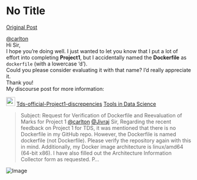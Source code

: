 # No Title

[Original Post](https://discourse.onlinedegree.iitm.ac.in/t/171141/489)

<p><a class="mention" href="/u/carlton">@carlton</a><br>
Hi Sir,<br>
I hope you’re doing well. I just wanted to let you know that I put a lot of effort into completing <strong>Project1</strong>, but I accidentally named the <strong>Dockerfile</strong> as <code>dockerfile</code> (with a lowercase ‘d’).<br>
Could you please consider evaluating it with that name? I’d really appreciate it.<br>
Thank you!<br>
My discourse post for more information:</p><aside class="quote quote-modified" data-post="447" data-topic="171141">
  <div class="title">
    <div class="quote-controls"></div>
    <img alt="" width="24" height="24" src="https://dub1.discourse-cdn.com/flex013/user_avatar/discourse.onlinedegree.iitm.ac.in/23f1001822/48/66833_2.png" class="avatar">
    <a href="https://discourse.onlinedegree.iitm.ac.in/t/tds-official-project1-discrepencies/171141/447">Tds-official-Project1-discrepencies</a> <a class="badge-category__wrapper " href="/c/courses/tds-kb/34"><span data-category-id="34" style="--category-badge-color: #0088CC; --category-badge-text-color: #FFFFFF; --parent-category-badge-color: #3AB54A;" data-parent-category-id="9" data-drop-close="true" class="badge-category --has-parent" title="This category is created to address subject-specific queries related to Tools in Data Science"><span class="badge-category__name">Tools in Data Science</span></span></a>
  </div>
  <blockquote>
    Subject: Request for Verification of Dockerfile and Reevaluation of Marks for Project 1 
<a class="mention" href="/u/carlton">@carlton</a> <a class="mention" href="/u/jivraj">@Jivraj</a> 
Sir, 
Regarding the recent feedback on Project 1 for TDS, it was mentioned that there is no Dockerfile in my GitHub repo. However, the Dockerfile is named dockerfile (not Dockerfile). Please verify the repository again with this in mind. 
Additionally, my Docker image architecture is linux/amd64 (64-bit x86). I have also filled out the Architecture Information Collector form as requested. 
P…
  </blockquote>
</aside>


![Image](https://dub1.discourse-cdn.com/flex013/user_avatar/discourse.onlinedegree.iitm.ac.in/23f1001822/48/66833_2.png)